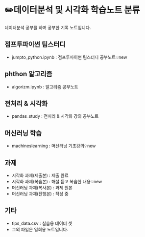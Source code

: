 # ✏️데이터분석 및 시각화 학습노트 분류
데이터분석 공부를 하며 공부한 기록 노트입니다.

## 점프투파이썬 팀스터디
- jumpto_python.ipynb : 점프투파이썬 팀스터디 공부노트💡new

## phthon 알고리즘
- algorizm.ipynb : 알고리즘 공부노트

## 전처리 & 시각화
- pandas_study : 전처리 & 시각화 강의 공부노트

## 머신러닝 학습
- machineslearning : 머신러닝 기초강의💡new

## 과제
- 시각화 과제(제출본) : 제출 완료
- 시각화 과제(복습본) :  해설 듣고 복습한 내용💡new
- 머신러닝 과제(복사본) : 과제 원본
- 머신러닝 과제(진행본) : 작성 중

## 기타
- tips_data.csv : 실습용 데이터 셋
- 그외 파일은 일회용 노트입니다.
